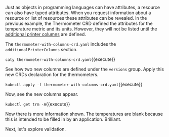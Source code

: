 Just as objects in programming languages can have attributes, a resource can also have typed attributes. When you request information about a resource or list of resources these attributes can be revealed. In the previous example, the Thermometer CRD defined the attributes for the temperature metric and its units. However, they will not be listed until the [additional printer columns](https://kubernetes.io/docs/tasks/access-kubernetes-api/custom-resources/custom-resource-definitions/#additional-printer-columns) are defined.

The `thermometer-with-columns-crd.yaml` includes the `additionalPrinterColumns` section.

`caty thermometer-with-columns-crd.yaml`{{execute}}

See how two new columns are defined under the `versions` group. Apply this new CRDs declaration for the thermometers.

`kubectl apply -f thermometer-with-columns-crd.yaml`{{execute}}

Now, see the new columns appear.

`kubectl get trm -A`{{execute}}

Now there is more information shown. The temperatures are blank because this is intended to be filled in by an application. Brilliant.

Next, let's explore validation.
